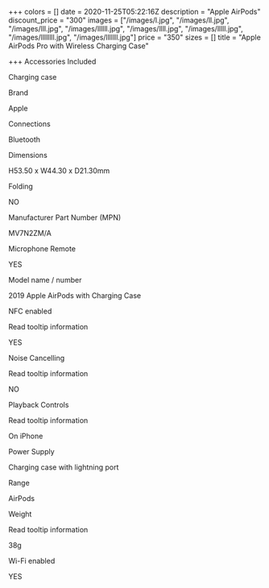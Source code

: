 +++
colors = []
date = 2020-11-25T05:22:16Z
description = "Apple AirPods"
discount_price = "300"
images = ["/images/l.jpg", "/images/ll.jpg", "/images/lll.jpg", "/images/llllll.jpg", "/images/llll.jpg", "/images/lllll.jpg", "/images/llllllll.jpg", "/images/lllllll.jpg"]
price = "350"
sizes = []
title = "Apple AirPods Pro with Wireless Charging Case"

+++
Accessories Included

Charging case

Brand

Apple

Connections

Bluetooth

Dimensions

H53.50 x W44.30 x D21.30mm

Folding

NO

Manufacturer Part Number (MPN)

MV7N2ZM/A

Microphone Remote

YES

Model name / number

2019 Apple AirPods with Charging Case

NFC enabled

Read tooltip information

YES

Noise Cancelling

Read tooltip information

NO

Playback Controls

Read tooltip information

On iPhone

Power Supply

Charging case with lightning port

Range

AirPods

Weight

Read tooltip information

38g

Wi-Fi enabled

YES